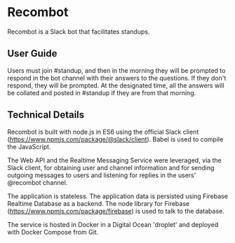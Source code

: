 # Recombot

Recombot is a Slack bot that facilitates standups.

## User Guide
Users must join #standup, and then in the morning they will be prompted to respond in the bot channel with their answers to the questions. If they don't respond, they will be prompted. At the designated time, all the answers will be collated and posted in #standup if they are from that morning.

## Technical Details

Recombot is built with node.js in ES6 using the official Slack client (https://www.npmjs.com/package/@slack/client).
Babel is used to compile the JavaScript.

The Web API and the Realtime Messaging Service were leveraged, via the Slack client, for obtaining user and channel information and for sending outgoing messages to users and listening for replies in the users' @recombot channel. 

The application is stateless. The application data is persisted using Firebase Realtime Database as a backend. The node library for Firebase (https://www.npmjs.com/package/firebase) is used to talk to the database.

The service is hosted in Docker in a Digital Ocean 'droplet' and deployed with Docker Compose from Git. 
